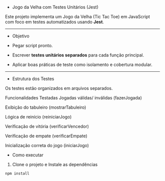 - Jogo da Velha com Testes Unitários (Jest)

Este projeto implementa um Jogo da Velha (Tic Tac Toe) em JavaScript com foco em testes automatizados usando **Jest**.

---

- Objetivo

- Pegar script pronto.
- Escrever **testes unitários separados** para cada função principal.
- Aplicar boas práticas de teste como isolamento e cobertura modular.

---

- Estrutura dos Testes

Os testes estão organizados em arquivos separados.

Funcionalidades Testadas
Jogadas válidas/ inválidas (fazerJogada)

Exibição do tabuleiro (mostrarTabuleiro)

Lógica de reinício (reiniciarJogo)

Verificação de vitória (verificarVencedor)

Verificação de empate (verificarEmpate)

Inicialização correta do jogo (iniciarJogo)

- Como executar

1. Clone o projeto e Instale as dependências

```bash
npm install



